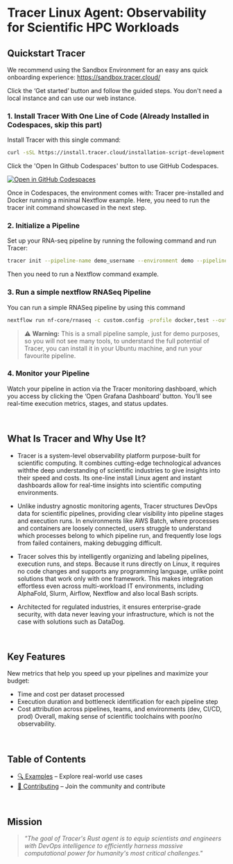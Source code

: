 <h1 align="left">
Tracer Linux Agent: Observability for Scientific HPC Workloads
</h1>

## Quickstart Tracer

We recommend using the Sandbox Environment for an easy ans quick onboarding experience: https://sandbox.tracer.cloud/

Click the ‘Get started’ button and follow the guided steps. You don't need a local instance and can use our web instance. 



### 1. Install Tracer With One Line of Code (Already Installed in Codespaces, skip this part)

Install Tracer with this single command:
```bash
curl -sSL https://install.tracer.cloud/installation-script-development.sh | bash && source ~/.bashrc
```
Click the 'Open In Github Codespaces' button to use GitHub Codespaces.

[![Open in GitHub Codespaces](https://github.com/codespaces/badge.svg)](https://codespaces.new/Tracer-Cloud/tracer-test-pipelines-bioinformatics)

Once in Codespaces, the environment comes with:
Tracer pre-installed and Docker running a minimal Nextflow example. Here, you need to run the tracer init command showcased in the next step.



### 2. Initialize a Pipeline

Set up your RNA-seq pipeline by running the following command and run Tracer:
```bash
tracer init --pipeline-name demo_username --environment demo --pipeline-type rnaseq --user-operator user_email --is-dev false 
 ```
Then you need to run a Nextflow command example.

### 3. Run a simple nextflow RNASeq Pipeline
You can run a simple RNASeq pipeline by using this command
```bash
nextflow run nf-core/rnaseq -c custom.config -profile docker,test --outdir results -resume
```

> ⚠️ **Warning:** This is a small pipeline sample, just for demo purposes, so you will not see many tools, to understand the full potential of Tracer, you can install it in your Ubuntu machine, and run your favourite pipeline.


### 4. Monitor your Pipeline

Watch your pipeline in action via the Tracer monitoring dashboard, which you access by clicking the ‘Open Grafana Dashboard’ button.
You’ll see real-time execution metrics, stages, and status updates.




<br />

## What Is Tracer and Why Use It? 
- Tracer is a system-level observability platform purpose-built for scientific computing. It combines cutting-edge technological advances withthe deep understanding of scientific industries to give insights into their speed and costs.
Its one-line install Linux agent and instant dashboards allow for real-time insights into scientific computing environments.

- Unlike industry agnostic monitoring agents, Tracer structures DevOps data for scientific pipelines, providing clear visibility into pipeline stages and execution runs. In environments like AWS Batch, where processes and containers are loosely connected, users struggle to understand which processes belong to which pipeline run, and frequently lose logs from failed containers, making debugging difficult.

- Tracer solves this by intelligently organizing and labeling pipelines, execution runs, and steps. Because it runs directly on Linux, it requires no code changes and supports any programming language, unlike point solutions that work only with one framework. This makes integration effortless even across multi-workload IT environments, including AlphaFold, Slurm, Airflow, Nextflow and also local Bash scripts.

- Architected for regulated industries, it ensures enterprise-grade security, with data never leaving your infrastructure, which is not the case with solutions such as DataDog. 


<br />

## Key Features 
New metrics that help you speed up your pipelines and maximize your budget:
- Time and cost per dataset processed
- Execution duration and bottleneck identification for each pipeline step
- Cost attribution across pipelines, teams, and environments (dev, CI/CD, prod)
Overall, making sense of scientific toolchains with poor/no observability.


<br />




## Table of Contents
- [🔍 Examples](docs/EXAMPLES.md) – Explore real-world use cases 
- [🤝 Contributing](docs/CONTRIBUTING.md) – Join the community and contribute



<br />



## Mission

> *"The goal of Tracer's Rust agent is to equip scientists and engineers with DevOps intelligence to efficiently harness massive computational power for humanity's most critical challenges."*
